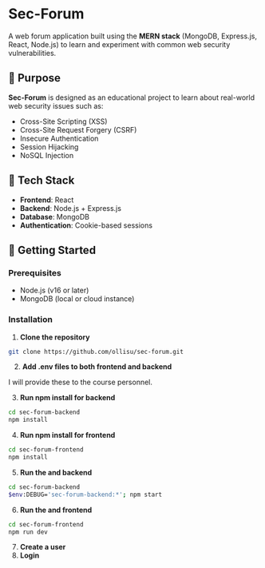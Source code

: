
# Sec-Forum

A web forum application built using the **MERN stack** (MongoDB, Express.js, React, Node.js) to learn and experiment with common web security vulnerabilities.

## 🔐 Purpose

**Sec-Forum** is designed as an educational project to learn about real-world web security issues such as:

- Cross-Site Scripting (XSS)
- Cross-Site Request Forgery (CSRF)
- Insecure Authentication
- Session Hijacking
- NoSQL Injection

## 🧱 Tech Stack

- **Frontend**: React
- **Backend**: Node.js + Express.js
- **Database**: MongoDB
- **Authentication**: Cookie-based sessions

## 🚀 Getting Started

### Prerequisites

- Node.js (v16 or later)
- MongoDB (local or cloud instance)

### Installation

1. **Clone the repository**

```bash 
git clone https://github.com/ollisu/sec-forum.git
```
   
2. **Add .env files to both frontend and backend**

I will provide these to the course personnel.

3. **Run npm install for backend**
```bash 
cd sec-forum-backend
npm install
```

4. **Run npm install for frontend**
```bash 
cd sec-forum-frontend
npm install
```

5. **Run the and backend**

```bash 
cd sec-forum-backend
$env:DEBUG='sec-forum-backend:*'; npm start
```

6. **Run the and frontend**

```bash 
cd sec-forum-frontend
npm run dev
```
7. **Create a user**
8. **Login**


